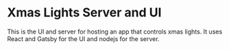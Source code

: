 # Xmas Lights Server and UI

This is the UI and server for hosting an app that controls xmas lights. It uses React and Gatsby for the UI and nodejs for the server.